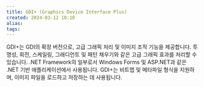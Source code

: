 ```yaml
---
title: GDI+ (Graphics Device Interface Plus)
created: 2024-03-12 10:10
alias:
tags:
---
```

GDI+는 GDI의 확장 버전으로, 고급 그래픽 처리 및 이미지 조작 기능을 제공합니다.
투명성, 회전, 스케일링, 그래디언트 및 패턴 채우기와 같은 고급 그래픽 효과를 처리할 수 있습니다.
.NET Framework의 일부로서 Windows Forms 및 ASP.NET과 같은 .NET 기반 애플리케이션에서 사용됩니다.
GDI+는 비트맵 및 메타파일 형식을 지원하며, 이미지 파일을 로드하고 저장하는 데 사용됩니다.


